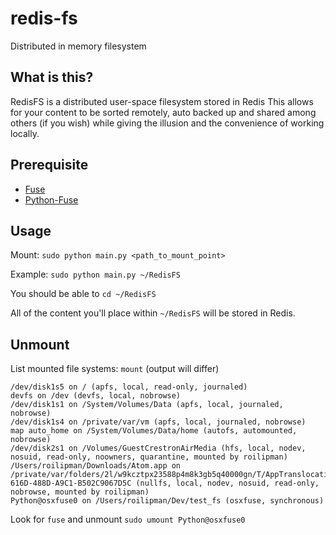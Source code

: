 # redis-fs
Distributed in memory filesystem

## What is this?
RedisFS is a distributed user-space filesystem stored in Redis
This allows for your content to be sorted remotely, auto backed up and shared among others (if you wish) while giving the illusion and the convenience of working locally.

## Prerequisite
* [Fuse](https://github.com/libfuse/libfuse)
* [Python-Fuse](https://github.com/libfuse/python-fuse)

## Usage
Mount: `sudo python main.py <path_to_mount_point>`

Example: `sudo python main.py ~/RedisFS`

You should be able to `cd ~/RedisFS`

All of the content you'll place within `~/RedisFS` will be stored in Redis.

## Unmount
List mounted file systems:  `mount` (output will differ)
```
/dev/disk1s5 on / (apfs, local, read-only, journaled)
devfs on /dev (devfs, local, nobrowse)
/dev/disk1s1 on /System/Volumes/Data (apfs, local, journaled, nobrowse)
/dev/disk1s4 on /private/var/vm (apfs, local, journaled, nobrowse)
map auto_home on /System/Volumes/Data/home (autofs, automounted, nobrowse)
/dev/disk2s1 on /Volumes/GuestCrestronAirMedia (hfs, local, nodev, nosuid, read-only, noowners, quarantine, mounted by roilipman)
/Users/roilipman/Downloads/Atom.app on /private/var/folders/2l/w9kcztpx23588p4m8k3gb5q40000gn/T/AppTranslocation/A6B0503C-616D-488D-A9C1-B502C9067D5C (nullfs, local, nodev, nosuid, read-only, nobrowse, mounted by roilipman)
Python@osxfuse0 on /Users/roilipman/Dev/test_fs (osxfuse, synchronous)
```

Look for `fuse`  and unmount `sudo umount Python@osxfuse0`
